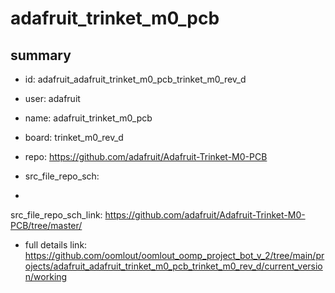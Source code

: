 # adafruit_trinket_m0_pcb
 
## summary 
* id: adafruit_adafruit_trinket_m0_pcb_trinket_m0_rev_d
* user: adafruit
* name: adafruit_trinket_m0_pcb
* board: trinket_m0_rev_d
* repo: https://github.com/adafruit/Adafruit-Trinket-M0-PCB



* src_file_repo_sch: 
*
 src_file_repo_sch_link: https://github.com/adafruit/Adafruit-Trinket-M0-PCB/tree/master/
* full details link: https://github.com/oomlout/oomlout_oomp_project_bot_v_2/tree/main/projects/adafruit_adafruit_trinket_m0_pcb_trinket_m0_rev_d/current_version/working  






